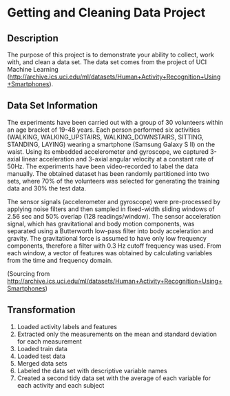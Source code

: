 # Getting and Cleaning Data Project

## Description
The purpose of this project is to demonstrate your ability to collect, work with, and clean a data set. The data set comes from the project of UCI Machine Learning (http://archive.ics.uci.edu/ml/datasets/Human+Activity+Recognition+Using+Smartphones).

## Data Set Information
The experiments have been carried out with a group of 30 volunteers within an age bracket of 19-48 years. Each person performed six activities (WALKING, WALKING_UPSTAIRS, WALKING_DOWNSTAIRS, SITTING, STANDING, LAYING) wearing a smartphone (Samsung Galaxy S II) on the waist. Using its embedded accelerometer and gyroscope, we captured 3-axial linear acceleration and 3-axial angular velocity at a constant rate of 50Hz. The experiments have been video-recorded to label the data manually. The obtained dataset has been randomly partitioned into two sets, where 70% of the volunteers was selected for generating the training data and 30% the test data.

The sensor signals (accelerometer and gyroscope) were pre-processed by applying noise filters and then sampled in fixed-width sliding windows of 2.56 sec and 50% overlap (128 readings/window). The sensor acceleration signal, which has gravitational and body motion components, was separated using a Butterworth low-pass filter into body acceleration and gravity. The gravitational force is assumed to have only low frequency components, therefore a filter with 0.3 Hz cutoff frequency was used. From each window, a vector of features was obtained by calculating variables from the time and frequency domain.

(Sourcing from http://archive.ics.uci.edu/ml/datasets/Human+Activity+Recognition+Using+Smartphones)

## Transformation 
1. Loaded activity labels and features
2. Extracted only the measurements on the mean and standard deviation for each measurement
3. Loaded train data
4. Loaded test data
5. Merged data sets
6. Labeled the data set with descriptive variable names
7. Created a second tidy data set with the average of each variable for each activity and each subject
